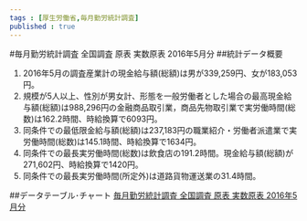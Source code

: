 ```yaml
--- 
tags : [厚生労働省,毎月勤労統計調査] 
published : true
---
```

#毎月勤労統計調査 全国調査 原表 実数原表 2016年5月分
##統計データ概要
1. 2016年5月の調査産業計の現金給与額(総額)は男が339,259円、女が183,053円。
1. 規模が5人以上、性別が男女計、形態を一般労働者とした場合の最高現金給与額(総額)は988,296円の金融商品取引業，商品先物取引業で実労働時間(総数)は162.2時間、時給換算で6093円。
1. 同条件での最低限金給与額(総額)は237,183円の職業紹介・労働者派遣業で実労働時間(総数)は145.1時間、時給換算で1634円。
1. 同条件での最長実労働時間(総数)は飲食店の191.2時間。現金給与額(総額)が271,602円、時給換算で1420円。
1. 同条件での最長実労働時間(所定外)は道路貨物運送業の31.4時間。
    
##データテーブル･チャート
[毎月勤労統計調査 全国調査 原表 実数原表 2016年5月分](http://knowledgevault.saecanet.com/am-consulting.co.jp-2016-7-22-14-11-33.html)